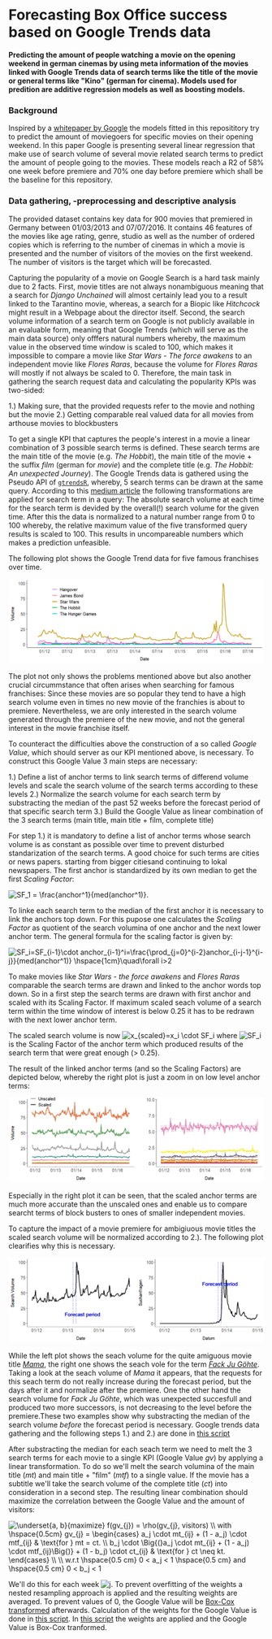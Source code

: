 # Forecasting Box Office success based on Google Trends data

**Predicting  the amount of people watching a movie on the opening weekend in german cinemas by using meta information
of the movies linked with Google Trends data of search terms like the title of the movie or general terms like "Kino" 
(german for cinema). Models used for predition are additive regression models as well as boosting models.**

### Background
Inspired by a [whitepaper by Google](http://dl.icdst.org/pdfs/files1/350427db54ce5dcf1e46ad7f00d2e2cf.pdf) the models
fitted in this reposititory try to predict the amount of moviegoers for specific movies on their opening weekend.
In this paper Google is presenting several linear regression that make use of search volume of several movie related 
search terms to predict the amount of people going to the movies. These models reach a R2 of 58% one week before
premiere and 70% one day before premiere which shall be the baseline for this repository.

### Data gathering, -preprocessing and descriptive analysis
The provided dataset contains key data for 900 movies that premiered in Germany between 01/03/2013 and 07/07/2016. It contains 46 features of the movies like age rating, genre, studio as well as the number of ordered copies which is referring to the number of cinemas in which a movie is presented and the number of visitors of the movies on the first weekend. The number of visitors is the target which will be forecasted.

Capturing the popularity of a movie on Google Search is a hard task mainly due to 2 facts. First, movie titles are not always nonambiguous meaning that a search for *Django Unchained* will almost certainly lead you to a result linked to the Tarantino movie, whereas, a search for a Biopic like *Hitchcock* might result in a Webpage about the director itself. Second, the search volume information of a search term on Google is not publicly available in an evaluable form, meaning that Google Trends (which will serve as the main data source) only offfers natural numbers whereby, the maximum value in the observed time window is scaled to 100, which makes it impossible to compare a movie like *Star Wars - The force awakens* to an independent movie like *Flores Raras*, because the volume for *Flores Raras* will mostly if not always be scaled to 0. Therefore, the main task in gathering the search request data and calculating the popularity KPIs was two-sided:

1.) Making sure, that the provided requests refer to the movie and nothing but the movie
2.) Getting comparable real valued data for all movies from arthouse movies to blockbusters

To get a single KPI that captures the people's interest in a movie a linear combination of 3 possible search terms is defined. These search terms are the main title of the movie (e.g. *The Hobbit*), the main title of the movie + the suffix *film* (german for *movie*) and the complete title (e.g. *The Hobbit: An unexpected Journey*). The Google Trends data is gathered using the Pseudo API of [``gtrendsR``](https://cran.r-project.org/web/packages/gtrendsR/index.html), whereby, 5 search terms can be drawn at the same query. According to this [medium article](https://medium.com/google-news-lab/what-is-google-trends-data-and-what-does-it-mean-b48f07342ee8#.3efc7z5l9) the following transformations are applied for search term in a query: The absolute search volume at each time for the search term is devided by the overall(!) search volume for the given time. After this the data is normalized to a natural number range from 0 to 100 whereby, the relative maximum value of the five transformed query results is scaled to 100. This results in uncompareable numbers which makes a prediction unfeasible.

The following plot shows the Google Trend data for five famous franchises over time.

![alt-text](readme_plots/trends_example.png) 

The plot not only shows the problems mentioned above but also another crucial circummstance that often arises when searching for famous franchises: Since these movies are so popular they tend to have a high search volume even in times no new movie of the franchies is about to premiere. Nevertheless, we are only interested in the search volume generated through the premiere of the new movie, and not the general interest in the movie franchise itself.

To counteract the difficulties above the construction of a so called *Google Value*, which should server as our KPI mentioned above, is necessary. To construct this Google Value 3 main steps are necessary:

1.) Define a list of anchor terms to link search terms of differend volume levels and scale the search volume of the search terms according to these levels
2.) Normalize the search volume for each search term by substracting the median of the past 52 weeks before the forecast period of that specific search term
3.) Build the Google Value as linear combination of the 3 search terms (main title, main title + film, complete title)

For step 1.) it is mandatory to define a list of anchor terms whose search volume is as constant as possible over time to prevent disturbed standarization of the search terms. A good choice for such terms are cities or news papers. starting from bigger citiesand continuing to lokal newspapers. The first anchor is standardized by its own median to get the first *Scaling Factor*:

<img src="https://latex.codecogs.com/svg.latex?\inline&space;SF_1&space;=&space;\frac{anchor^1}{med(anchor^1)}." title="SF_1 = \frac{anchor^1}{med(anchor^1)}." />

To linke each search term to the median of the first anchor it is necessary to link the anchors top down. For this pupose one calculates the *Scaling Factor* as quotient of the search volumina of one anchor and the next lower anchor term. The general formula for the scaling factor is given by:

<img src="https://latex.codecogs.com/svg.latex?\inline&space;SF_i=SF_{i-1}\cdot&space;anchor_{i-1}^i=\frac{\prod_{j=0}^{i-2}anchor_{i-j-1}^{i-j}}{med(anchor^1)}&space;\hspace{1cm}\quad\forall&space;i>2" title="SF_i=SF_{i-1}\cdot anchor_{i-1}^i=\frac{\prod_{j=0}^{i-2}anchor_{i-j-1}^{i-j}}{med(anchor^1)} \hspace{1cm}\quad\forall i>2" />

To make movies like *Star Wars - the force awakens* and *Flores Raras* comparable the search terms are drawn and linked to the anchor words top down. So in a first step the search terms are drawn with first anchor and scaled with its Scaling Factor. If maximum scaled seach volume of a search term within the time window of interest is below  0.25 it has to be redrawn with the next lower anchor term.

The scaled search volume is now <img src="https://latex.codecogs.com/svg.latex?\inline&space;x_{scaled}=x_i&space;\cdot&space;SF_i" title="x_{scaled}=x_i \cdot SF_i" /> where <img src="https://latex.codecogs.com/svg.latex?\inline&space;SF_i" title="SF_i" /> is the Scaling Factor of the anchor term which produced results of the search term that were great enough (> 0.25).

The result of the linked anchor terms (and so the Scaling Factors) are depicted below, whereby the right plot is just a zoom in on low level anchor terms:

![alt-text](readme_plots/anchors.png)

Especially in the right plot it can be seen, that the scaled anchor terms are much more accurate than the unscaled ones and enable us to compare searcht terms of block busters to ones of smaller independent movies.

To capture the impact of a movie premiere for ambigiuous movie titles the scaled search volume will be normalized according to 2.). The following plot clearifies why this is necessary.

![alt-text](readme_plots/median_normalization.png)

While the left plot shows the seach volume for the quite amiguous movie title [*Mama*](https://en.wikipedia.org/wiki/Mama_(2013_film)), the right one shows the seach vole for the term [*Fack Ju Göhte*](https://en.wikipedia.org/wiki/Fack_ju_G%C3%B6hte). Taking a look at the seach volume of *Mama* it appears, that the requests for this seach term do not really increase during the forecast period, but the days after it and normalize after the premiere. One the other hand the search volume for *Fack Ju Göhte*, which was unexpected succesfull and produced two more successors, is not decreasing to the level before the premiere.These two examples show why substracting the median of the search volume *before* the forecast period is necessary. Google trends data gathering and the following steps 1.) and 2.) are done in [this script](data_gathering_and_preprocessing/gt_data_gathering.R)

After substracting the median for each seach term we need to melt the 3 search terms for each movie to a single KPI (Google Value *gv*) by applying a linear transformation. To do so we'll melt the search volumina of the main title (*mt*) and main title + "film" (*mtf*) to a single value. If the movie has a subtitle we'll take the search volume of the complete title (*ct*) into consideration in a second step. The resulting linear combination should maximize the correlation between the Google Value and the amount of visitors:

<img src="https://latex.codecogs.com/svg.latex?\inline&space;\underset{a,&space;b}{maximize}&space;f(gv_{j})&space;=&space;\rho(gv_{j},&space;visitors)&space;\\&space;with&space;\hspace{0.5cm}&space;gv_{j}&space;=&space;\begin{cases}&space;a_j&space;\cdot&space;mt_{ij}&space;&plus;&space;(1&space;-&space;a_j)&space;\cdot&space;mtf_{ij}&space;&&space;\text{for&space;}&space;mt&space;=&space;ct.&space;\\&space;b_j&space;\cdot&space;\Big{(}a_j&space;\cdot&space;mt_{ij}&space;&plus;&space;(1&space;-&space;a_j)&space;\cdot&space;mtf_{ij}\Big{)}&space;&plus;&space;(1&space;-&space;b_j)&space;\cdot&space;ct_{ij}&space;&&space;\text{for&space;}&space;ct&space;\neq&space;kt.&space;\end{cases}&space;\\&space;\\&space;w.r.t&space;\hspace{0.5&space;cm}&space;0&space;<&space;a_j&space;<&space;1&space;\hspace{0.5&space;cm}&space;and&space;\hspace{0.5&space;cm}&space;0&space;<&space;b_j&space;<&space;1" title="\underset{a, b}{maximize} f(gv_{j}) = \rho(gv_{j}, visitors) \\ with \hspace{0.5cm} gv_{j} = \begin{cases} a_j \cdot mt_{ij} + (1 - a_j) \cdot mtf_{ij} & \text{for } mt = ct. \\ b_j \cdot \Big{(}a_j \cdot mt_{ij} + (1 - a_j) \cdot mtf_{ij}\Big{)} + (1 - b_j) \cdot ct_{ij} & \text{for } ct \neq kt. \end{cases} \\ \\ w.r.t \hspace{0.5 cm} 0 < a_j < 1 \hspace{0.5 cm} and \hspace{0.5 cm} 0 < b_j < 1" />

We'll do this for each week <img src="https://latex.codecogs.com/svg.latex?\inline&space;j" title="j" />. To prevent overfitting of the weights a nested resampling approach is applied and the resulting weights are averaged. To prevent values of 0, the Google Value will be [Box-Cox transformed](https://en.wikipedia.org/wiki/Power_transform#Box%E2%80%93Cox_transformation) afterwards. Calculation of the weights for the Google Value is done in [this script](data_gathering_and_preprocessing/calculate_gv_weights.R). In  [this script](data_gathering_and_preprocessing/calculate_gv_weights.R) the weights are applied and the Google Value is Box-Cox tranformed.

